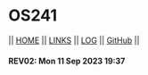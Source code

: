 # OS241

|| [HOME](SandBox/MahesaFarih.tar.xz) || [LINKS](LINKS/) || [LOG](TXT/mylog.txt) || [GitHub](https://github.com/MahesaFarih/os241/) ||

#### REV02: Mon 11 Sep 2023 19:37
